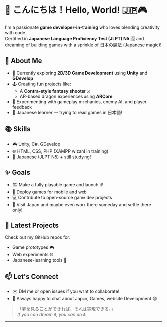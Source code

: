 # 👋 こんにちは！Hello, World! 🇯🇵🎮

I'm a passionate **game developer-in-training** who loves blending creativity with code.  
Certified in **Japanese Language Proficiency Test (JLPT) N5** 🈴 and dreaming of building games with a sprinkle of 日本の魔法 (Japanese magic)!

## 🧠 About Me
- 🔭 Currently exploring **2D/3D Game Development** using **Unity** and **GDevelop**
- 🕹️ Creating fun projects like:
  - A **Contra-style fantasy shooter** ⚔️
  - AR-based dragon experiences using **ARCore**
- 🧪 Experimenting with gameplay mechanics, enemy AI, and player feedback
- 💬 Japanese learner — trying to read games in 日本語!

## 📚 Skills
- 🎮 Unity, C#, GDevelop  
- 🌐 HTML, CSS, PHP (XAMPP wizard in training)
- 🗾 Japanese (JLPT N5) + still studying!

## ✨ Goals
- 🏗️ Make a fully playable game and launch it!
- 📱 Deploy games for mobile and web
- 💻 Contribute to open-source game dev projects
- 🗾 Visit Japan  and maybe even work there someday and settle there only!

## 🚀 Latest Projects
Check out my GitHub repos for:
- Game prototypes 🎮  
- Web experiments 🌐  
- Japanese-learning tools 📖  

## 📫 Let's Connect
- ✉️ DM me or open issues if you want to collaborate!
- 🐉 Always happy to chat about Japan, Games, website  Development.😄

> 「夢を見ることができれば、それは実現できる。」  
> *If you can dream it, you can do it.* 

---

